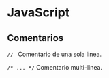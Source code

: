 # JavaScript

## Comentarios

`// ` Comentario de una sola linea.

`/* ... */` Comentario multi-linea.
